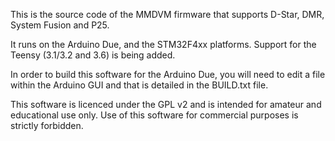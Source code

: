This is the source code of the MMDVM firmware that supports D-Star, DMR, System Fusion and P25.

It runs on the Arduino Due, and the STM32F4xx platforms. Support for the Teensy (3.1/3.2 and 3.6) is being added.

In order to build this software for the Arduino Due, you will need to edit a file within the Arduino GUI and that is detailed in the BUILD.txt file.

This software is licenced under the GPL v2 and is intended for amateur and educational use only. Use of this software for commercial purposes is strictly forbidden.
